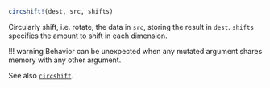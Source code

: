 ```julia
circshift!(dest, src, shifts)
```

Circularly shift, i.e. rotate, the data in `src`, storing the result in `dest`. `shifts` specifies the amount to shift in each dimension.

!!! warning
    Behavior can be unexpected when any mutated argument shares memory with any other argument.


See also [`circshift`](@ref).
